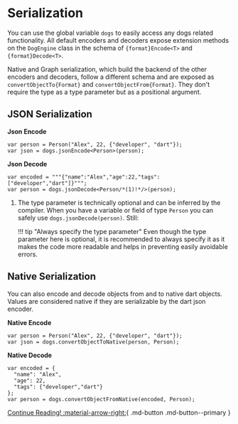 # Serialization

You can use the global variable `dogs` to easily access any dogs related functionality.
All default encoders and decoders expose extension methods on the `DogEngine` class
in the schema of `{format}Encode<T>` and `{format}Decode<T>`.

Native and Graph serialization,
which build the backend of the other encoders and decoders, follow a different schema
and are exposed as `convertObjectTo{Format}` and `convertObjectFrom{Format}`. They don't
require the type as a type parameter but as a positional argument.


## JSON Serialization
**Json Encode**
``` { .dart }
var person = Person("Alex", 22, {"developer", "dart"});
var json = dogs.jsonEncode<Person>(person);
```

**Json Decode**
``` { .dart .annotate }
var encoded = """{"name":"Alex","age":22,"tags":["developer","dart"]}""";
var person = dogs.jsonDecode<Person/*(1)!*/>(person);
```

1. The type parameter is technically optional and can be inferred by the compiler.
    When you have a variable or field of type `Person` you can safely 
    use `dogs.jsonDecode(person)`. Still:

    !!! tip "Always specify the type parameter" 
        Even though the type parameter here is optional, it is recommended to always specify it
        as it makes the code more readable and helps in preventing easily avoidable errors.

## Native Serialization
You can also encode and decode objects from and to native dart objects.
Values are considered native if they are serializable by the dart json encoder.

**Native Encode**
``` { .dart }
var person = Person("Alex", 22, {"developer", "dart"});
var json = dogs.convertObjectToNative(person, Person);
```

**Native Decode**
``` { .dart }
var encoded = {
  "name": "Alex",
  "age": 22,
  "tags": {"developer","dart"}
};
var person = dogs.convertObjectFromNative(encoded, Person);
```

[Continue Reading! :material-arrow-right:](/projection/){ .md-button .md-button--primary }